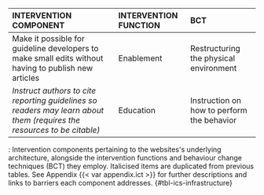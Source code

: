 | **INTERVENTION COMPONENT**                                                                                                     | **INTERVENTION FUNCTION** | **BCT**                                    |
|:--------------------------------|:-----------------|:--------------------|
| Make it possible for guideline developers to make small edits without having to publish new articles                   | Enablement            | Restructuring the physical environment     |
| *Instruct authors to cite reporting guidelines so readers may learn about them (requires the resources to be citable)* | Education             | Instruction on how to perform the behavior |

: Intervention components pertaining to the websites's underlying architecture, alongside the intervention functions and behaviour change techniques (BCT) they employ. Italicised items are duplicated from previous tables. See Appendix {{< var appendix.ict >}} for further descriptions and links to barriers each component addresses. {#tbl-ics-infrastructure}

<!--
2 (1)
-->
